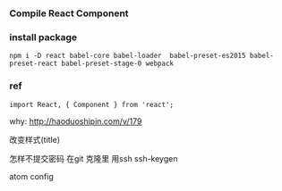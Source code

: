 ### Compile React Component



### install package


```
npm i -D react babel-core babel-loader  babel-preset-es2015 babel-preset-react babel-preset-stage-0 webpack
```


### ref

```
import React, { Component } from 'react';
```

why: http://haoduoshipin.com/v/179

改变样式(title)

怎样不提交密码
在git 克隆里 用ssh
ssh-keygen

atom config
